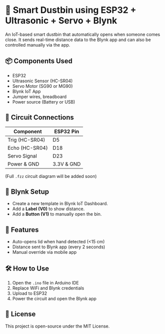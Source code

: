 # 🚮 Smart Dustbin using ESP32 + Ultrasonic + Servo + Blynk

An IoT-based smart dustbin that automatically opens when someone comes close. It sends real-time distance data to the Blynk app and can also be controlled manually via the app.

## 📦 Components Used

- ESP32
- Ultrasonic Sensor (HC-SR04)
- Servo Motor (SG90 or MG90)
- Blynk IoT App
- Jumper wires, breadboard
- Power source (Battery or USB)

## 🔌 Circuit Connections

| Component      | ESP32 Pin |
|----------------|-----------|
| Trig (HC-SR04) | D5        |
| Echo (HC-SR04) | D18       |
| Servo Signal   | D23       |
| Power & GND    | 3.3V & GND|

(Full `.fzz` circuit diagram will be added soon)

## 📲 Blynk Setup

- Create a new template in Blynk IoT Dashboard.
- Add a **Label (V0)** to show distance.
- Add a **Button (V1)** to manually open the bin.

## 🧠 Features

- Auto-opens lid when hand detected (<15 cm)
- Distance sent to Blynk app (every 2 seconds)
- Manual override via mobile app

## 🛠️ How to Use

1. Open the `.ino` file in Arduino IDE
2. Replace WiFi and Blynk credentials
3. Upload to ESP32
4. Power the circuit and open the Blynk app

## 📄 License

This project is open-source under the MIT License.
